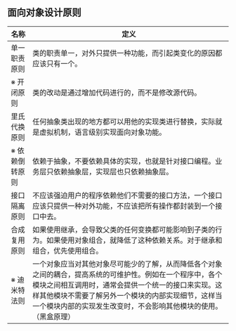 ## 面向对象设计原则

| 名称           | 定义                                                         |
| -------------- | ------------------------------------------------------------ |
| 单一职责原则   | 类的职责单一，对外只提供一种功能，而引起类变化的原因都应该只有一个。 |
| ※ 开闭原则     | 类的改动是通过增加代码进行的，而不是修改源代码。             |
| 里氏代换原则   | 任何抽象类出现的地方都可以用他的实现类进行替换，实际就是虚拟机制，语言级别实现面向对象功能。 |
| ※ 依赖倒转原则 | 依赖于抽象，不要依赖具体的实现，也就是针对接口编程。业务层只依赖抽象层，实现层也只依赖抽象层。 |
| 接口隔离原则   | 不应该强迫用户的程序依赖他们不需要的接口方法，一个接口应该只提供一种对外功能，不应该把所有操作都封装到一个接口中去。 |
| 合成复用原则   | 如果使用继承，会导致父类的任何变换都可能影响到子类的行为。如果使用对象组合，就降低了这种依赖关系。对于继承和组合，优先使用组合。 |
| ※ 迪米特法则   | 一个对象应当对其他对象尽可能少的了解，从而降低各个对象之间的耦合，提高系统的可维护性。例如在一个程序中，各个模块之间相互调用时，通常会提供一个统一的接口来实现。这样其他模块不需要了解另外一个模块的内部实现细节，这样当一个模块内部的实现发生改变时，不会影响其他模块的使用。（黑盒原理） |





























